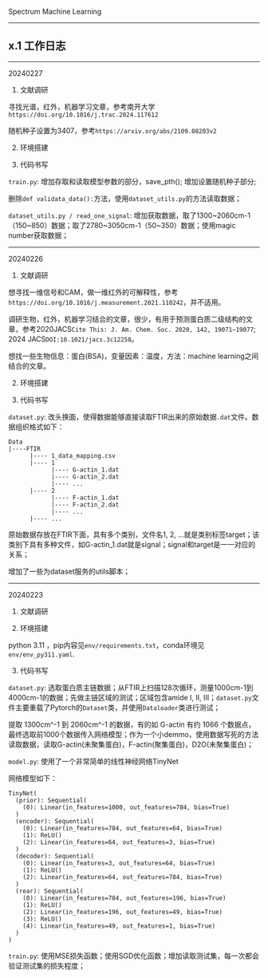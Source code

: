 
Spectrum Machine Learning

---

## x.1 工作日志

---

20240227

1. 文献调研

寻找光谱，红外，机器学习文章，参考南开大学`https://doi.org/10.1016/j.trac.2024.117612`

随机种子设置为3407，参考`https://arxiv.org/abs/2109.08203v2`

2. 环境搭建

3. 代码书写

`train.py`: 增加存取和读取模型参数的部分，save_pth(); 增加设置随机种子部分; 

删除`def validata_data():`方法，使用`dataset_utils.py`的方法读取数据；

`dataset_utils.py / read_one_signal`: 增加获取数据，取了1300\~2060cm-1（150\~850）数据；取了2780\~3050cm-1（50\~350）数据；使用magic number获取数据；



---

20240226

1. 文献调研

想寻找一维信号和CAM，做一维红外的可解释性，参考`https://doi.org/10.1016/j.measurement.2021.110242`，并不适用。

调研生物，红外，机器学习结合的文章，很少，有用于预测蛋白质二级结构的文章，参考2020JACS`Cite This: J. Am. Chem. Soc. 2020, 142, 19071−19077`; 2024 JACS`DOI:10.1021/jacs.3c12258`。

想找一些生物信息：蛋白(BSA)，变量因素：温度，方法：machine learning之间结合的文章。

2. 环境搭建

3. 代码书写

`dataset.py`: 改头换面，使得数据能够直接读取FTIR出来的原始数据`.dat`文件。数据组织格式如下：

```
Data
|----FTIR
      |---- 1_data_mapping.csv
      |---- 1
            |---- G-actin_1.dat
            |---- G-actin_2.dat
            |---- ...
      |---- 2
            |---- F-actin_1.dat
            |---- F-actin_2.dat
            |---- ...
      |---- ...  
```

原始数据存放在FTIR下面，具有多个类别，文件名1, 2, ...就是类别标签target；该类别下具有多种文件，如G-actin_1.dat就是signal；signal和target是一一对应的关系；

增加了一些为dataset服务的utils脚本；



---

20240223

1. 文献调研


2. 环境搭建

python 3.11 ，pip内容见`env/requirements.txt`，conda环境见`env/env_py311.yaml`.

3. 代码书写

`dataset.py`: 选取蛋白质主链数据；从FTIR上扫描128次循环，测量1000cm-1到4000cm-1的数据；先做主链区域的测试；区域包含amide I, II, III；`dataset.py`文件主要重载了Pytorch的`Dataset`类，并使用`Dataloader`类进行测试；

提取 1300cm^-1 到 2060cm^-1 的数据，有的如 G-actin 有约 1066 个数据点，最终选取前1000个数据传入网络模型；作为一个小demmo，使用数据写死的方法读取数据，读取G-actin(未聚集蛋白)，F-actin(聚集蛋白)，D2O(未聚集蛋白)；

`model.py`: 使用了一个非常简单的线性神经网络TinyNet 

网络模型如下：

```shell
TinyNet(
  (prior): Sequential(
    (0): Linear(in_features=1000, out_features=784, bias=True)
  )
  (encoder): Sequential(
    (0): Linear(in_features=784, out_features=64, bias=True)
    (1): ReLU()
    (2): Linear(in_features=64, out_features=3, bias=True)
  )
  (decoder): Sequential(
    (0): Linear(in_features=3, out_features=64, bias=True)
    (1): ReLU()
    (2): Linear(in_features=64, out_features=784, bias=True)
  )
  (rear): Sequential(
    (0): Linear(in_features=784, out_features=196, bias=True)
    (1): ReLU()
    (2): Linear(in_features=196, out_features=49, bias=True)
    (3): ReLU()
    (4): Linear(in_features=49, out_features=1, bias=True)
  )
)
```

`train.py`: 使用MSE损失函数；使用SGD优化函数；增加读取测试集，每一次都会验证测试集的损失程度；